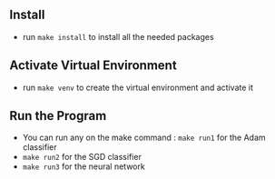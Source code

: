 ## Install 
-  run ```make install``` to install all the needed packages
## Activate Virtual Environment
- run ```make venv``` to create the virtual environment and activate it
## Run the Program
- You can run any on the make command : ```make run1``` for the Adam classifier
- ```make run2``` for the SGD classifier
- ```make run3``` for the neural network

